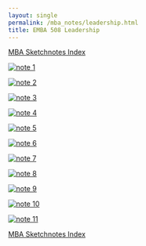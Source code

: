 ```yaml
---
layout: single
permalink: /mba_notes/leadership.html
title: EMBA 508 Leadership
---
```

[MBA Sketchnotes Index][index]

[![note 1][note_1]][note_1]

[![note 2][note_2]][note_2]

[![note 3][note_3]][note_3]

[![note 4][note_4]][note_4]

[![note 5][note_5]][note_5]

[![note 6][note_6]][note_6]

[![note 7][note_7]][note_7]

[![note 8][note_8]][note_8]

[![note 9][note_9]][note_9]

[![note 10][note_10]][note_10]

[![note 11][note_11]][note_11]

[MBA Sketchnotes Index][index]

[index]: /mba_notes/
[note_1]: /images/mba_sketchnotes/emba_508_leadership/note_1.png
[note_2]: /images/mba_sketchnotes/emba_508_leadership/note_2.png
[note_3]: /images/mba_sketchnotes/emba_508_leadership/note_3.png
[note_4]: /images/mba_sketchnotes/emba_508_leadership/note_4.png
[note_5]: /images/mba_sketchnotes/emba_508_leadership/note_5.png
[note_6]: /images/mba_sketchnotes/emba_508_leadership/note_6.png
[note_7]: /images/mba_sketchnotes/emba_508_leadership/note_7.png
[note_8]: /images/mba_sketchnotes/emba_508_leadership/note_8.png
[note_9]: /images/mba_sketchnotes/emba_508_leadership/note_9.png
[note_10]: /images/mba_sketchnotes/emba_508_leadership/note_10.png
[note_11]: /images/mba_sketchnotes/emba_508_leadership/note_11.png
